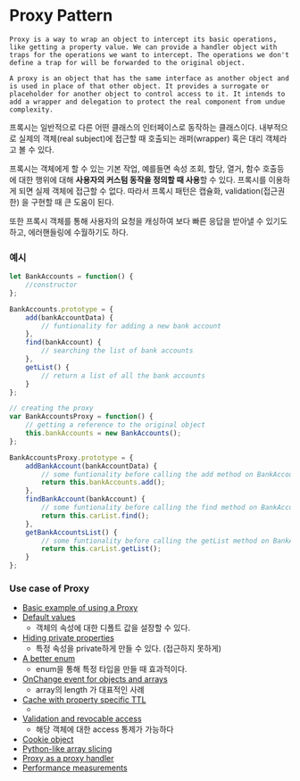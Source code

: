 # Proxy Pattern

```
Proxy is a way to wrap an object to intercept its basic operations, like getting a property value. We can provide a handler object with traps for the operations we want to intercept. The operations we don't define a trap for will be forwarded to the original object.
```

```
A proxy is an object that has the same interface as another object and is used in place of that other object. It provides a surrogate or placeholder for another object to control access to it. It intends to add a wrapper and delegation to protect the real component from undue complexity.
```

프록시는 일반적으로 다른 어떤 클래스의 인터페이스로 동작하는 클래스이다. 내부적으로 실제의 객체(real subject)에 접근할 때 호출되는 래퍼(wrapper) 혹은 대리 객체라고 볼 수 있다.

프록시는 객체에게 할 수 있는 기본 작업, 예를들면 속성 조회, 할당, 열거, 함수 호출등에 대한 행위에 대해 **사용자의 커스텀 동작을 정의할 때 사용**할 수 있다. 프록시를 이용하게 되면 실제 객체에 접근할 수 없다. 따라서 프록시 패턴은 캡슐화, validation(접근권한) 을 구현할 때 큰 도움이 된다.

또한 프록시 객체를 통해 사용자의 요청을 캐싱하여 보다 빠른 응답을 받아낼 수 있기도 하고, 에러핸들링에 수월하기도 하다.



### 예시

```javascript
let BankAccounts = function() {
    //constructor
};

BankAccounts.prototype = {
    add(bankAccountData) {
        // funtionality for adding a new bank account
    },
    find(bankAccount) {
        // searching the list of bank accounts
    },
    getList() {
        // return a list of all the bank accounts
    }
};

// creating the proxy
var BankAccountsProxy = function() {
    // getting a reference to the original object
    this.bankAccounts = new BankAccounts();
};

BankAccountsProxy.prototype = {
    addBankAccount(bankAccountData) {
        // some funtionality before calling the add method on BankAccounts
        return this.bankAccounts.add();
    },
    findBankAccount(bankAccount) {
        // some funtionality before calling the find method on BankAccounts
        return this.carList.find();
    },
    getBankAccountsList() {
        // some funtionality before calling the getList method on BankAccounts
        return this.carList.getList();
    }
};

```



### Use case of Proxy

- [Basic example of using a Proxy](http://dealwithjs.io/es6-features-10-use-cases-for-proxy/#basic)         
- [Default values](http://dealwithjs.io/es6-features-10-use-cases-for-proxy/#default)
  - 객체의 속성에 대한 디폴트 값을 설장할 수 있다.
- [Hiding private properties](http://dealwithjs.io/es6-features-10-use-cases-for-proxy/#hiding)              
  - 특정 속성을 private하게 만들 수 있다. (접근하지 못하게)
- [A better enum](http://dealwithjs.io/es6-features-10-use-cases-for-proxy/#enum)                          
  - enum을 통해 특정 타입을 만들 때 효과적이다.
- [OnChange event for objects and arrays](http://dealwithjs.io/es6-features-10-use-cases-for-proxy/#onchange)
  - array의 length 가 대표적인 사례
- [Cache with property specific TTL](http://dealwithjs.io/es6-features-10-use-cases-for-proxy/#cache)
  - ​                  
- [Validation and revocable access](http://dealwithjs.io/es6-features-10-use-cases-for-proxy/#validation)        
  - 해당 객체에 대한 access 통제가 가능하다
- [Cookie object](http://dealwithjs.io/es6-features-10-use-cases-for-proxy/#cookie)                          
- [Python-like array slicing](http://dealwithjs.io/es6-features-10-use-cases-for-proxy/#python-slicing)      
- [Proxy as a proxy handler](http://dealwithjs.io/es6-features-10-use-cases-for-proxy/#proxy-handler)        
- [Performance measurements](http://dealwithjs.io/es6-features-10-use-cases-for-proxy/#performance)     